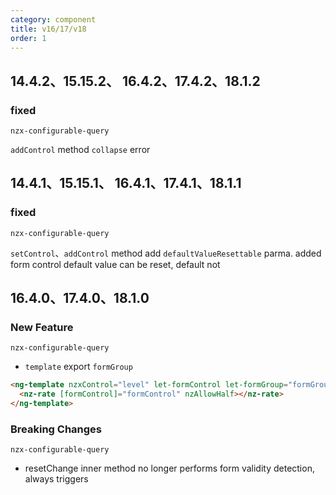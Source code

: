 ```yaml
---
category: component
title: v16/17/v18
order: 1
---
```


## 14.4.2、15.15.2、 16.4.2、17.4.2、18.1.2

### fixed

`nzx-configurable-query`

`addControl` method `collapse` error 

## 14.4.1、15.15.1、 16.4.1、17.4.1、18.1.1

### fixed

`nzx-configurable-query`

`setControl`、`addControl` method add `defaultValueResettable` parma. added form control default value can be reset, default not

## 16.4.0、17.4.0、18.1.0

### New Feature

`nzx-configurable-query`

- `template` export `formGroup`

```html
<ng-template nzxControl="level" let-formControl let-formGroup="formGroup">
  <nz-rate [formControl]="formControl" nzAllowHalf></nz-rate>
</ng-template>
```

### Breaking Changes

`nzx-configurable-query`

- resetChange inner method no longer performs form validity detection, always triggers
